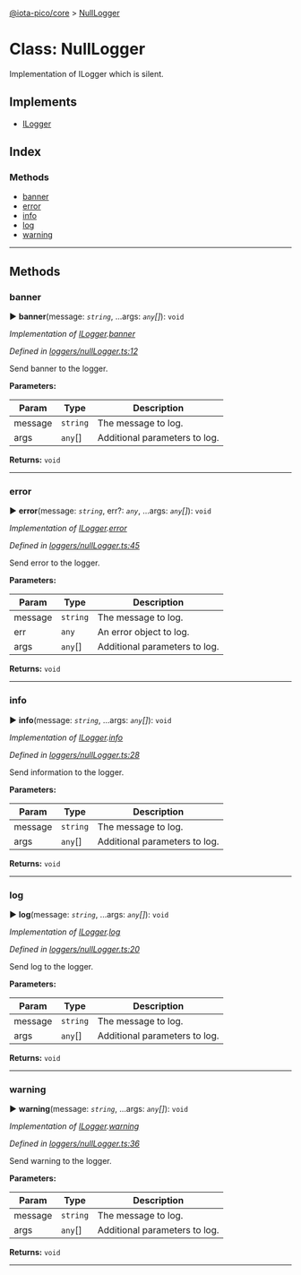 [@iota-pico/core](../README.md) > [NullLogger](../classes/nulllogger.md)



# Class: NullLogger


Implementation of ILogger which is silent.

## Implements

* [ILogger](../interfaces/ilogger.md)

## Index

### Methods

* [banner](nulllogger.md#banner)
* [error](nulllogger.md#error)
* [info](nulllogger.md#info)
* [log](nulllogger.md#log)
* [warning](nulllogger.md#warning)



---
## Methods
<a id="banner"></a>

###  banner

► **banner**(message: *`string`*, ...args: *`any`[]*): `void`



*Implementation of [ILogger](../interfaces/ilogger.md).[banner](../interfaces/ilogger.md#banner)*

*Defined in [loggers/nullLogger.ts:12](https://github.com/iotaeco/iota-pico-core/blob/73a2e5a/src/loggers/nullLogger.ts#L12)*



Send banner to the logger.


**Parameters:**

| Param | Type | Description |
| ------ | ------ | ------ |
| message | `string`   |  The message to log. |
| args | `any`[]   |  Additional parameters to log. |





**Returns:** `void`





___

<a id="error"></a>

###  error

► **error**(message: *`string`*, err?: *`any`*, ...args: *`any`[]*): `void`



*Implementation of [ILogger](../interfaces/ilogger.md).[error](../interfaces/ilogger.md#error)*

*Defined in [loggers/nullLogger.ts:45](https://github.com/iotaeco/iota-pico-core/blob/73a2e5a/src/loggers/nullLogger.ts#L45)*



Send error to the logger.


**Parameters:**

| Param | Type | Description |
| ------ | ------ | ------ |
| message | `string`   |  The message to log. |
| err | `any`   |  An error object to log. |
| args | `any`[]   |  Additional parameters to log. |





**Returns:** `void`





___

<a id="info"></a>

###  info

► **info**(message: *`string`*, ...args: *`any`[]*): `void`



*Implementation of [ILogger](../interfaces/ilogger.md).[info](../interfaces/ilogger.md#info)*

*Defined in [loggers/nullLogger.ts:28](https://github.com/iotaeco/iota-pico-core/blob/73a2e5a/src/loggers/nullLogger.ts#L28)*



Send information to the logger.


**Parameters:**

| Param | Type | Description |
| ------ | ------ | ------ |
| message | `string`   |  The message to log. |
| args | `any`[]   |  Additional parameters to log. |





**Returns:** `void`





___

<a id="log"></a>

###  log

► **log**(message: *`string`*, ...args: *`any`[]*): `void`



*Implementation of [ILogger](../interfaces/ilogger.md).[log](../interfaces/ilogger.md#log)*

*Defined in [loggers/nullLogger.ts:20](https://github.com/iotaeco/iota-pico-core/blob/73a2e5a/src/loggers/nullLogger.ts#L20)*



Send log to the logger.


**Parameters:**

| Param | Type | Description |
| ------ | ------ | ------ |
| message | `string`   |  The message to log. |
| args | `any`[]   |  Additional parameters to log. |





**Returns:** `void`





___

<a id="warning"></a>

###  warning

► **warning**(message: *`string`*, ...args: *`any`[]*): `void`



*Implementation of [ILogger](../interfaces/ilogger.md).[warning](../interfaces/ilogger.md#warning)*

*Defined in [loggers/nullLogger.ts:36](https://github.com/iotaeco/iota-pico-core/blob/73a2e5a/src/loggers/nullLogger.ts#L36)*



Send warning to the logger.


**Parameters:**

| Param | Type | Description |
| ------ | ------ | ------ |
| message | `string`   |  The message to log. |
| args | `any`[]   |  Additional parameters to log. |





**Returns:** `void`





___



